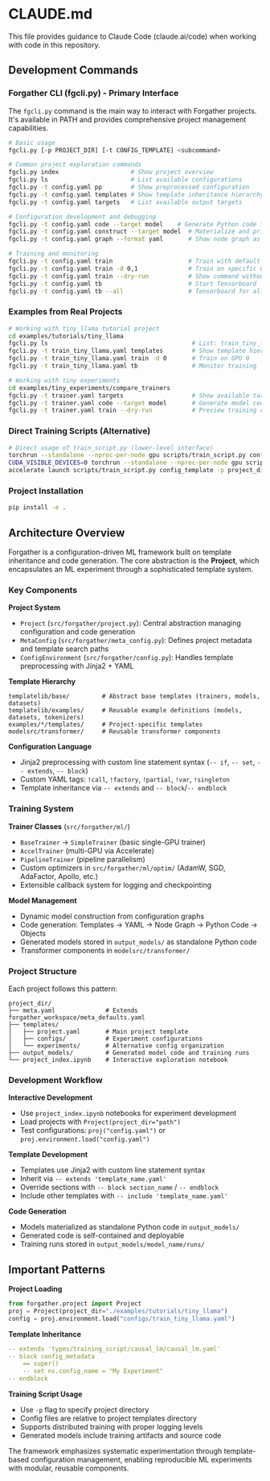 # CLAUDE.md

This file provides guidance to Claude Code (claude.ai/code) when working with code in this repository.

## Development Commands

### Forgather CLI (fgcli.py) - Primary Interface

The `fgcli.py` command is the main way to interact with Forgather projects. It's available in PATH and provides comprehensive project management capabilities.

```bash
# Basic usage
fgcli.py [-p PROJECT_DIR] [-t CONFIG_TEMPLATE] <subcommand>

# Common project exploration commands
fgcli.py index                    # Show project overview
fgcli.py ls                       # List available configurations
fgcli.py -t config.yaml pp        # Show preprocessed configuration
fgcli.py -t config.yaml templates # Show template inheritance hierarchy
fgcli.py -t config.yaml targets   # List available output targets

# Configuration development and debugging
fgcli.py -t config.yaml code --target model    # Generate Python code for target
fgcli.py -t config.yaml construct --target model  # Materialize and print target
fgcli.py -t config.yaml graph --format yaml       # Show node graph as YAML

# Training and monitoring
fgcli.py -t config.yaml train                     # Train with default settings
fgcli.py -t config.yaml train -d 0,1              # Train on specific GPUs
fgcli.py -t config.yaml train --dry-run           # Show command without executing
fgcli.py -t config.yaml tb                        # Start Tensorboard
fgcli.py -t config.yaml tb --all                  # Tensorboard for all models
```

### Examples from Real Projects
```bash
# Working with tiny_llama tutorial project
cd examples/tutorials/tiny_llama
fgcli.py ls                                        # List: train_tiny_llama.yaml, etc.
fgcli.py -t train_tiny_llama.yaml templates        # Show template hierarchy
fgcli.py -t train_tiny_llama.yaml train -d 0       # Train on GPU 0
fgcli.py -t train_tiny_llama.yaml tb               # Monitor training

# Working with tiny experiments
cd examples/tiny_experiments/compare_trainers  
fgcli.py -t trainer.yaml targets                   # Show available targets
fgcli.py -t trainer.yaml code --target model       # Generate model code
fgcli.py -t trainer.yaml train --dry-run           # Preview training command
```

### Direct Training Scripts (Alternative)
```bash
# Direct usage of train_script.py (lower-level interface)
torchrun --standalone --nproc-per-node gpu scripts/train_script.py config_template -p project_dir
CUDA_VISIBLE_DEVICES=0 torchrun --standalone --nproc-per-node gpu scripts/train_script.py config_template -p project_dir
accelerate launch scripts/train_script.py config_template -p project_dir
```

### Project Installation
```bash
pip install -e .
```

## Architecture Overview

Forgather is a configuration-driven ML framework built on template inheritance and code generation. The core abstraction is the **Project**, which encapsulates an ML experiment through a sophisticated template system.

### Key Components

**Project System**
- `Project` (`src/forgather/project.py`): Central abstraction managing configuration and code generation
- `MetaConfig` (`src/forgather/meta_config.py`): Defines project metadata and template search paths
- `ConfigEnvironment` (`src/forgather/config.py`): Handles template preprocessing with Jinja2 + YAML

**Template Hierarchy**
```
templatelib/base/         # Abstract base templates (trainers, models, datasets)
templatelib/examples/     # Reusable example definitions (models, datasets, tokenizers)
examples/*/templates/     # Project-specific templates
modelsrc/transformer/     # Reusable transformer components
```

**Configuration Language**
- Jinja2 preprocessing with custom line statement syntax (`-- if`, `-- set`, `-- extends`, `-- block`)
- Custom YAML tags: `!call`, `!factory`, `!partial`, `!var`, `!singleton`
- Template inheritance via `-- extends` and `-- block`/`-- endblock`

### Training System

**Trainer Classes** (`src/forgather/ml/`)
- `BaseTrainer` → `SimpleTrainer` (basic single-GPU trainer)
- `AccelTrainer` (multi-GPU via Accelerate)
- `PipelineTrainer` (pipeline parallelism)
- Custom optimizers in `src/forgather/ml/optim/` (AdamW, SGD, AdaFactor, Apollo, etc.)
- Extensible callback system for logging and checkpointing

**Model Management**
- Dynamic model construction from configuration graphs
- Code generation: Templates → YAML → Node Graph → Python Code → Objects
- Generated models stored in `output_models/` as standalone Python code
- Transformer components in `modelsrc/transformer/`

### Project Structure

Each project follows this pattern:
```
project_dir/
├── meta.yaml              # Extends forgather_workspace/meta_defaults.yaml
├── templates/
│   ├── project.yaml       # Main project template
│   ├── configs/           # Experiment configurations
│   └── experiments/       # Alternative config organization
├── output_models/         # Generated model code and training runs
└── project_index.ipynb    # Interactive exploration notebook
```

### Development Workflow

**Interactive Development**
- Use `project_index.ipynb` notebooks for experiment development
- Load projects with `Project(project_dir="path")`
- Test configurations: `proj("config.yaml")` or `proj.environment.load("config.yaml")`

**Template Development**
- Templates use Jinja2 with custom line statement syntax
- Inherit via `-- extends 'template_name.yaml'`
- Override sections with `-- block section_name` / `-- endblock`
- Include other templates with `-- include 'template_name.yaml'`

**Code Generation**
- Models materialized as standalone Python code in `output_models/`
- Generated code is self-contained and deployable
- Training runs stored in `output_models/model_name/runs/`

## Important Patterns

**Project Loading**
```python
from forgather.project import Project
proj = Project(project_dir="./examples/tutorials/tiny_llama")
config = proj.environment.load("configs/train_tiny_llama.yaml")
```

**Template Inheritance**
```yaml
-- extends 'types/training_script/causal_lm/causal_lm.yaml'
-- block config_metadata
    == super()
    -- set ns.config_name = "My Experiment"
-- endblock
```

**Training Script Usage**
- Use `-p` flag to specify project directory
- Config files are relative to project templates directory
- Supports distributed training with proper logging levels
- Generated models include training artifacts and source code

The framework emphasizes systematic experimentation through template-based configuration management, enabling reproducible ML experiments with modular, reusable components.
